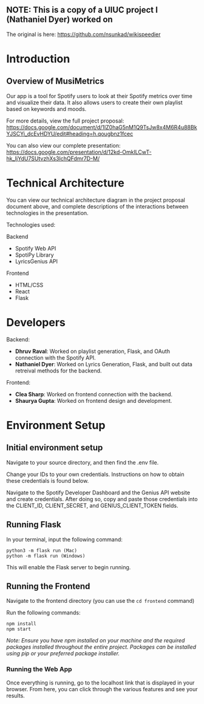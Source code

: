 ## NOTE: This is a copy of a UIUC project I (Nathaniel Dyer) worked on
The original is here: https://github.com/nsunkad/wikispeedier

# Introduction

## Overview of MusiMetrics

Our app is a tool for Spotify users to look at their Spotify metrics over time and visualize their data. It also allows users to create their own playlist based on keywords and moods.

For more details, view the full project proposal: https://docs.google.com/document/d/1IZ0haG5nM1Q9TsJw8x4M6R4u88BkYJSCYi_dcEvHDYU/edit#heading=h.qougbnz1fcec 

You can also view our complete presentation: https://docs.google.com/presentation/d/12kd-OmkILCwT-hk_IjYdU7SUtvzhXs3IchQFdmr7D-M/

# Technical Architecture

You can view our technical architecture diagram in the project proposal document above, and complete descriptions of the interactions between technologies in the presentation.

Technologies used:

Backend
- Spotify Web API
- SpotiPy Library
- LyricsGenius API

Frontend
- HTML/CSS
- React
- Flask

# Developers

Backend:
- **Dhruv Raval**: Worked on playlist generation, Flask, and OAuth connection with the Spotify API.
- **Nathaniel Dyer**: Worked on Lyrics Generation, Flask, and built out data retreival methods for the backend.


Frontend:
- **Clea Sharp**: Worked on frontend connection with the backend.
- **Shaurya Gupta**: Worked on frontend design and development.

# Environment Setup

## Initial environment setup

Navigate to your source directory, and then find the .env file.

Change your IDs to your own credentials. Instructions on how to obtain these credentials is found below.

Navigate to the Spotify Developer Dashboard and the Genius API website and create credentials. After doing so, copy and paste those credentials into the CLIENT_ID, CLIENT_SECRET, and GENIUS_CLIENT_TOKEN fields.

## Running Flask

In your terminal, input the following command:

```
python3 -m flask run (Mac)
python -m flask run (Windows)
```

This will enable the Flask server to begin running.

## Running the Frontend

Navigate to the frontend directory (you can use the ```cd frontend``` command)

Run the following commands:
```
npm install
npm start
```

*Note: Ensure you have npm installed on your machine and the required packages installed throughout the entire project. Packages can be installed using pip or your preferred package installer.*

### Running the Web App
Once everything is running, go to the localhost link that is displayed in your browser. From here, you can click through the various features and see your results. 
